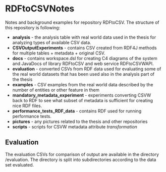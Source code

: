 # RDFtoCSVNotes
Notes and background examples for repository RDFtoCSV. The structure of this repository is following:
- **analysis** - the analysis table with real world data used in the thesis for analyzing types of available CSV data.
- **CSVOutputExperiments** - contains CSV created from RDF4J methods for multiple tables + metadata + original CSV. 
- **docs** - contains workspace.dsl for creating C4 diagrams of the system and JavaDocs of library RDFtoCSV and web service RDFtoCSVWAPI.
- **evaluation** - converted CSVs from RDF data used for evaluating some of the real world datasets that has been used also in the analysis part of the thesis
- **examples** - CSV examples from the real world data described by the number of entities or other feature in them
- **mandatory_metadata_experiment** - experiments converting CSVW back to RDF to see what subset of metadata is sufficient for creating nice RDF files.
- **performance_tests_RDF_data** - contains RDF used for running performance tests. 
- **pictures** - any pictures related to the thesis and other repositories
- **scripts** - scripts for CSVW metadata attribute *transformation*



## Evaluation
The evaluation CSVs for comparison of output are available in the directory /evaluation.
The directory is split into subdirectories according to the data set evaluated.
